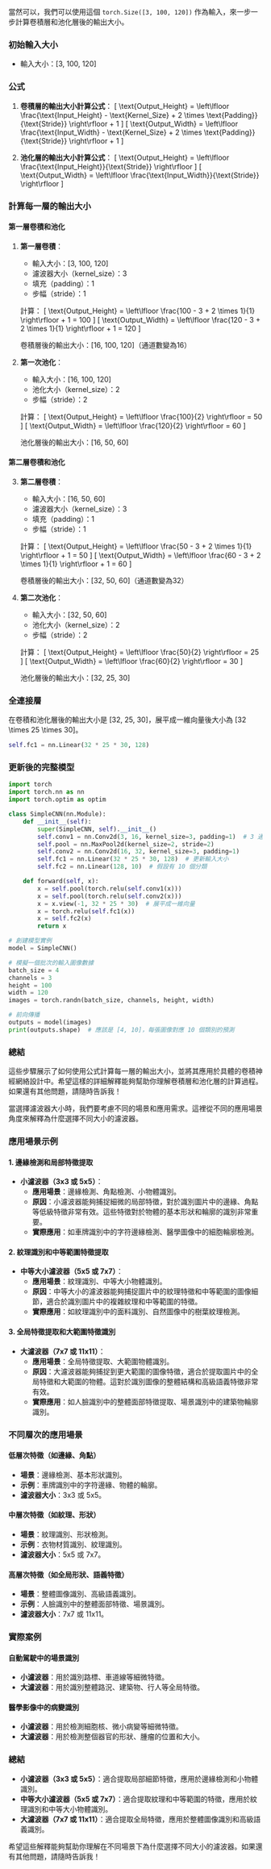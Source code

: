 當然可以，我們可以使用這個 `torch.Size([3, 100, 120])` 作為輸入，來一步一步計算卷積層和池化層後的輸出大小。

### 初始輸入大小

- 輸入大小：\[3, 100, 120\]

### 公式

1. **卷積層的輸出大小計算公式**：
   \[
   \text{Output\_Height} = \left\lfloor \frac{\text{Input\_Height} - \text{Kernel\_Size} + 2 \times \text{Padding}}{\text{Stride}} \right\rfloor + 1
   \]
   \[
   \text{Output\_Width} = \left\lfloor \frac{\text{Input\_Width} - \text{Kernel\_Size} + 2 \times \text{Padding}}{\text{Stride}} \right\rfloor + 1
   \]

2. **池化層的輸出大小計算公式**：
   \[
   \text{Output\_Height} = \left\lfloor \frac{\text{Input\_Height}}{\text{Stride}} \right\rfloor
   \]
   \[
   \text{Output\_Width} = \left\lfloor \frac{\text{Input\_Width}}{\text{Stride}} \right\rfloor
   \]

### 計算每一層的輸出大小

#### 第一層卷積和池化

1. **第一層卷積**：
   - 輸入大小：\[3, 100, 120\]
   - 濾波器大小（kernel_size）：3
   - 填充（padding）：1
   - 步幅（stride）：1

   計算：
   \[
   \text{Output\_Height} = \left\lfloor \frac{100 - 3 + 2 \times 1}{1} \right\rfloor + 1 = 100
   \]
   \[
   \text{Output\_Width} = \left\lfloor \frac{120 - 3 + 2 \times 1}{1} \right\rfloor + 1 = 120
   \]

   卷積層後的輸出大小：\[16, 100, 120\]（通道數變為16）

2. **第一次池化**：
   - 輸入大小：\[16, 100, 120\]
   - 池化大小（kernel_size）：2
   - 步幅（stride）：2

   計算：
   \[
   \text{Output\_Height} = \left\lfloor \frac{100}{2} \right\rfloor = 50
   \]
   \[
   \text{Output\_Width} = \left\lfloor \frac{120}{2} \right\rfloor = 60
   \]

   池化層後的輸出大小：\[16, 50, 60\]

#### 第二層卷積和池化

3. **第二層卷積**：
   - 輸入大小：\[16, 50, 60\]
   - 濾波器大小（kernel_size）：3
   - 填充（padding）：1
   - 步幅（stride）：1

   計算：
   \[
   \text{Output\_Height} = \left\lfloor \frac{50 - 3 + 2 \times 1}{1} \right\rfloor + 1 = 50
   \]
   \[
   \text{Output\_Width} = \left\lfloor \frac{60 - 3 + 2 \times 1}{1} \right\rfloor + 1 = 60
   \]

   卷積層後的輸出大小：\[32, 50, 60\]（通道數變為32）

4. **第二次池化**：
   - 輸入大小：\[32, 50, 60\]
   - 池化大小（kernel_size）：2
   - 步幅（stride）：2

   計算：
   \[
   \text{Output\_Height} = \left\lfloor \frac{50}{2} \right\rfloor = 25
   \]
   \[
   \text{Output\_Width} = \left\lfloor \frac{60}{2} \right\rfloor = 30
   \]

   池化層後的輸出大小：\[32, 25, 30\]

### 全連接層

在卷積和池化層後的輸出大小是 \[32, 25, 30\]，展平成一維向量後大小為 \[32 \times 25 \times 30\]。

```python
self.fc1 = nn.Linear(32 * 25 * 30, 128)
```

### 更新後的完整模型

```python
import torch
import torch.nn as nn
import torch.optim as optim

class SimpleCNN(nn.Module):
    def __init__(self):
        super(SimpleCNN, self).__init__()
        self.conv1 = nn.Conv2d(3, 16, kernel_size=3, padding=1)  # 3 通道（RGB），16 個濾波器
        self.pool = nn.MaxPool2d(kernel_size=2, stride=2)
        self.conv2 = nn.Conv2d(16, 32, kernel_size=3, padding=1)
        self.fc1 = nn.Linear(32 * 25 * 30, 128)  # 更新輸入大小
        self.fc2 = nn.Linear(128, 10)  # 假設有 10 個分類

    def forward(self, x):
        x = self.pool(torch.relu(self.conv1(x)))
        x = self.pool(torch.relu(self.conv2(x)))
        x = x.view(-1, 32 * 25 * 30)  # 展平成一維向量
        x = torch.relu(self.fc1(x))
        x = self.fc2(x)
        return x

# 創建模型實例
model = SimpleCNN()

# 模擬一個批次的輸入圖像數據
batch_size = 4
channels = 3
height = 100
width = 120
images = torch.randn(batch_size, channels, height, width)

# 前向傳播
outputs = model(images)
print(outputs.shape)  # 應該是 [4, 10]，每張圖像對應 10 個類別的預測
```

### 總結

這些步驟展示了如何使用公式計算每一層的輸出大小，並將其應用於具體的卷積神經網絡設計中。希望這樣的詳細解釋能夠幫助你理解卷積層和池化層的計算過程。如果還有其他問題，請隨時告訴我！

當選擇濾波器大小時，我們要考慮不同的場景和應用需求。這裡從不同的應用場景角度來解釋為什麼選擇不同大小的濾波器。

### 應用場景示例

#### 1. **邊緣檢測和局部特徵提取**

- **小濾波器（3x3 或 5x5）**：
  - **應用場景**：邊緣檢測、角點檢測、小物體識別。
  - **原因**：小濾波器能夠捕捉細微的局部特徵，對於識別圖片中的邊緣、角點等低級特徵非常有效。這些特徵對於物體的基本形狀和輪廓的識別非常重要。
  - **實際應用**：如車牌識別中的字符邊緣檢測、醫學圖像中的細胞輪廓檢測。

#### 2. **紋理識別和中等範圍特徵提取**

- **中等大小濾波器（5x5 或 7x7）**：
  - **應用場景**：紋理識別、中等大小物體識別。
  - **原因**：中等大小的濾波器能夠捕捉圖片中的紋理特徵和中等範圍的圖像細節，適合於識別圖片中的複雜紋理和中等範圍的特徵。
  - **實際應用**：如紋理識別中的面料識別、自然圖像中的樹葉紋理檢測。

#### 3. **全局特徵提取和大範圍特徵識別**

- **大濾波器（7x7 或 11x11）**：
  - **應用場景**：全局特徵提取、大範圍物體識別。
  - **原因**：大濾波器能夠捕捉到更大範圍的圖像特徵，適合於提取圖片中的全局特徵和大範圍的物體。這對於識別圖像的整體結構和高級語義特徵非常有效。
  - **實際應用**：如人臉識別中的整體面部特徵提取、場景識別中的建築物輪廓識別。

### 不同層次的應用場景

#### 低層次特徵（如邊緣、角點）
- **場景**：邊緣檢測、基本形狀識別。
- **示例**：車牌識別中的字符邊緣、物體的輪廓。
- **濾波器大小**：3x3 或 5x5。

#### 中層次特徵（如紋理、形狀）
- **場景**：紋理識別、形狀檢測。
- **示例**：衣物材質識別、紋理識別。
- **濾波器大小**：5x5 或 7x7。

#### 高層次特徵（如全局形狀、語義特徵）
- **場景**：整體圖像識別、高級語義識別。
- **示例**：人臉識別中的整體面部特徵、場景識別。
- **濾波器大小**：7x7 或 11x11。

### 實際案例

#### 自動駕駛中的場景識別
- **小濾波器**：用於識別路標、車道線等細微特徵。
- **大濾波器**：用於識別整體路況、建築物、行人等全局特徵。

#### 醫學影像中的病變識別
- **小濾波器**：用於檢測細胞核、微小病變等細微特徵。
- **大濾波器**：用於檢測整個器官的形狀、腫瘤的位置和大小。

### 總結

- **小濾波器（3x3 或 5x5）**：適合提取局部細節特徵，應用於邊緣檢測和小物體識別。
- **中等大小濾波器（5x5 或 7x7）**：適合提取紋理和中等範圍的特徵，應用於紋理識別和中等大小物體識別。
- **大濾波器（7x7 或 11x11）**：適合提取全局特徵，應用於整體圖像識別和高級語義識別。

希望這些解釋能夠幫助你理解在不同場景下為什麼選擇不同大小的濾波器。如果還有其他問題，請隨時告訴我！